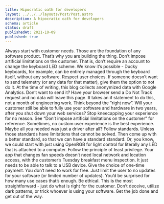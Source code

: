 ```yaml
---
title: Hipocratic oath for developers
layout: ../../../layouts/Post/Post.astro
description: A hipocratic oath for developers
schema: article
status: draft
publishedAt: 2021-10-09
published: true
---
```


Always start with customer needs. Those are the foundation of any software product. That’s why you are building the thing.
Don’t impose artificial limitations on the customer. That is, don’t require an account to change the keyboard LED scheme. We know it’s possible - Ducky keyboards, for example, can be entirely managed through the keyboard itself, without any software.
Respect user choices. If someone doesn’t want to send telemetry (or any data for that matter), give them the option to not do it. At the time of writing, this blog collects anonymized data with Google Analytics. Don’t want to send it? Have your browser send a Do Not Track request and no data will leave this page. It takes an if statement to do this, not a month of engineering work.
Think beyond the “right now”. Will your customer still be able to fully use your software and hardware in two years, after you shut down your web services?
Stop kneecapping your experience for no reason. See “Don’t impose artificial limitations on the customer” for reference.
Sometimes, no custom user experience is the best experience. Maybe all you needed was just a driver after all?
Follow standards. Unless those standards have limitations that cannot be solved. Then come up with a better standard, so that we can have a standard standard. Or, you know, we could start with just using OpenRGB for light control for literally any LED that is attached to a computer.
Follow the principle of least privilege. Your app that changes fan speeds doesn’t need local network and location access, with the customer’s Tuesday breakfast menu inspection. It just needs to be able to talk to a USB device.
Give the choice of one-time payment. You don’t need to work for free. Just limit the user to no updates for your software (or limited number of updates). You’d be surprised for how many use cases that’s enough.
Be ethical. This is the most straightforward - just do what is right for the customer. Don’t deceive, utilize dark patterns, or trick whoever is using your software. Get the job done and get out of the way.
